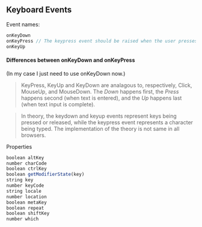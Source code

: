 ## Keyboard Events

Event names:
```js
onKeyDown
onKeyPress // The keypress event should be raised when the user presses a key on the keyboard. However, not all browsers fire keypress events for certain keys.
onKeyUp
```

#### Differences between onKeyDown and onKeyPress

(In my case I just need to use onKeyDown now.)

> KeyPress, KeyUp and KeyDown are analagous to, respectively, Click, MouseUp, and MouseDown. The *Down* happens first, the *Press* happens second (when text is entered), and the *Up* happens last (when text input is complete).

> In theory, the keydown and keyup events represent keys being pressed or released, while the keypress event represents a character being typed. The implementation of the theory is not same in all browsers.

Properties
```js
boolean altKey
number charCode
boolean ctrlKey
boolean getModifierState(key)
string key
number keyCode
string locale
number location
boolean metaKey
boolean repeat
boolean shiftKey
number which
```
